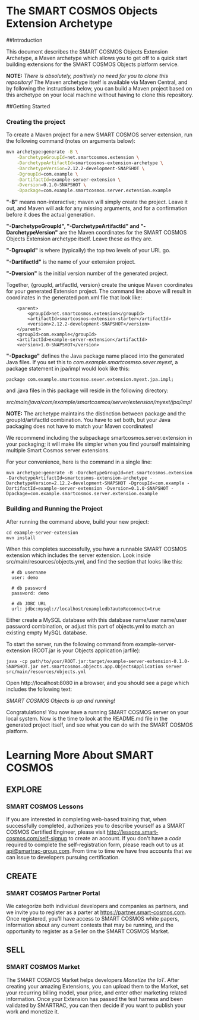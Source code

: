 
# The SMART COSMOS Objects Extension Archetype

##Introduction

This document describes the SMART COSMOS Objects Extension Archetype, a Maven archetype which allows you to get off to
a quick start building extensions for the SMART COSMOS Objects platform service.

**NOTE:** *There is absolutely, positively no need for you to clone this repository!* The Maven archetype itself is
available via Maven Central, and by following the instructions below, you can build a Maven project based on this
archetype on your local machine without having to clone this repository.

##Getting Started

### Creating the project

To create a Maven project for a new SMART COSMOS server extension, run the following command (notes on arguments below):

```bash
mvn archetype:generate -B \
    -DarchetypeGroupId=net.smartcosmos.extension \
    -DarchetypeArtifactId=smartcosmos-extension-archetype \
    -DarchetypeVersion=2.12.2-development-SNAPSHOT \
    -DgroupId=com.example \
    -DartifactId=example-server-extension \
    -Dversion=0.1.0-SNAPSHOT \
    -Dpackage=com.example.smartcosmos.server.extension.example
```

**"-B"** means non-interactive; maven will simply create the project. Leave it out, and Maven will ask for any missing
arguments, and for a confirmation before it does the actual generation.

**"-DarchetypeGroupId", "-DarchetypeArtifactId" and "-DarchetypeVersion"**  are the Maven coordinates for the SMART COSMOS
Objects Extension archetype itself. Leave these as they are.

**"-DgroupId"** is where (typically) the top two levels of your URL go.

**"-DartifactId"** is the name of your extension project.

**"-Dversion"** is the initial version number of the generated project.

Together, {groupId, artifactId, version} create the unique Maven coordinates for your generated Extension project.
The command line above will result in coordinates in the generated pom.xml file that look like:

```
    <parent>
        <groupId>net.smartcosmos.extension</groupId>
        <artifactId>smartcosmos-extension-starter</artifactId>
        <version>2.12.2-development-SNAPSHOT</version>
    </parent>
    <groupId>com.example</groupId>
    <artifactId>example-server-extension</artifactId>
    <version>1.0-SNAPSHOT</version>
```

**"-Dpackage"** defines the Java package name placed into the generated Java files. If you set this to
*com.example.smartcosmso.sever.myext*, a package statement in jpa/impl would look like this:


```
package com.example.smartcosmso.sever.extension.myext.jpa.impl;
```

and .java files in this package will reside in the following directory:

*src/main/java/com/example/smartcosmos/server/extension/myext/jpa/impl*

**NOTE:** The archetype maintains the distinction between package and the groupId/artifactId combination. You have to
set both, but your Java packaging does not have to match your Maven coordinates!

We recommend including the subpackage smartcosmos.server.extension in your packaging; it will make life simpler when
you find yourself maintaining multiple Smart Cosmos server extensions.

For your convenience, here is the command in a single line:

```
mvn archetype:generate -B -DarchetypeGroupId=net.smartcosmos.extension -DarchetypeArtifactId=smartcosmos-extension-archetype -DarchetypeVersion=2.12.2-development-SNAPSHOT -DgroupId=com.example -DartifactId=example-server-extension -Dversion=0.1.0-SNAPSHOT -Dpackage=com.example.smartcosmos.server.extension.example
```

### Building and Running the Project

After running the command above, build your new project:

```
cd example-server-extension
mvn install
```

When this completes successfully, you have a runnable SMART COSMOS extension which includes the server extension.
Look inside src/main/resources/objects.yml, and find the section that looks like this:

```
  # db username
  user: demo

  # db password
  password: demo

  # db JDBC URL
  url: jdbc:mysql://localhost/exampledb?autoReconnect=true

```

Either create a MySQL database with this database name/user name/user password combination, or adjust this part of
objects.yml to match an existing empty MySQL database.


To start the server, run the following command from example-server-extension (ROOT.jar is your Objects application jarfile):

```
java -cp path/to/your/ROOT.jar:target/example-server-extension-0.1.0-SNAPSHOT.jar net.smartcosmos.objects.app.ObjectsApplication server src/main/resources/objects.yml
```

Open http://localhost:8080 in a browser, and you should see a page which includes the following text:

*SMART COSMOS Objects is up and running!*

Congratulations! You now have a running SMART COSMOS server on your local system. Now is the time to look at the
README.md file in the generated project itself, and see what you can do with the SMART COSMOS platform.

# Learning More About SMART COSMOS

## EXPLORE
### SMART COSMOS Lessons
If you are interested in completing web-based training that, when successfully completed, authorizes you to describe
yourself as a SMART COSMOS Certified Engineer, please visit http://lessons.smart-cosmos.com/self-signup to create
an account. If you don't have a *code* required to complete the self-registration form, please reach out to us at
api@smartrac-group.com. From time to time we have free accounts that we can issue to developers pursuing certification.

## CREATE
### SMART COSMOS Partner Portal
We categorize both individual developers and companies as partners, and we invite you to register as a parter at
https://partner.smart-cosmos.com. Once registered, you'll have access to SMART COSMOS white papers, information about
any current contests that may be running, and the opportunity to register as a Seller on the SMART COSMOS Market.

## SELL
### SMART COSMOS Market
The SMART COSMOS Market helps developers *Monetize the IoT*. After creating your amazing Extensions, you can upload
them to the Market, set your recurring billing model, your price, and enter other marketing related information. Once
your Extension has passed the test harness and been validated by SMARTRAC, you can then decide if you want to publish
your work and monetize it.
